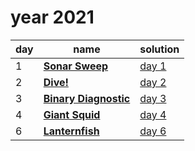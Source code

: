 # year 2021

| day | name | solution |
| --- | --- | --- |
| 1 | **[Sonar Sweep](https://adventofcode.com/2021/day/1)** | [day  1](/aoc/src/bin/aoc2021/aoc2021_01.rs) |
| 2 | **[Dive!](https://adventofcode.com/2021/day/2)** | [day  2](/aoc/src/bin/aoc2021/aoc2021_02.rs) |
| 3 | **[Binary Diagnostic](https://adventofcode.com/2021/day/3)** | [day  3](/aoc/src/bin/aoc2021/aoc2021_03.rs) |
| 4 | **[Giant Squid](https://adventofcode.com/2021/day/4)** | [day  4](/aoc/src/bin/aoc2021/aoc2021_04.rs) |
| 6 | **[Lanternfish](https://adventofcode.com/2021/day/6)** | [day  6](/aoc/src/bin/aoc2021/aoc2021_06.rs) |